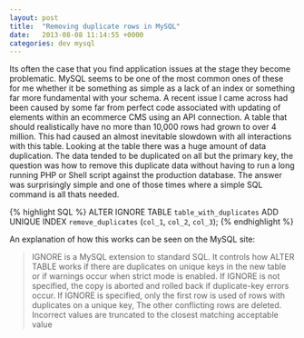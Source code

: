 ```yaml
---
layout: post
title:  "Removing duplicate rows in MySQL"
date:   2013-08-08 11:14:55 +0000
categories: dev mysql
---
```


Its often the case that you find application issues at the stage they become problematic. MySQL seems to be one of the most common ones of these for me whether it be something as simple as a lack of an index or something far more fundamental with your schema. A recent issue I came across had been caused by some far from perfect code associated with updating of elements within an ecommerce CMS using an API connection. A table that should realistically have no more than 10,000 rows had grown to over 4 million. This had caused an almost inevitable slowdown with all interactions with this table. Looking at the table there was a huge amount of data duplication. The data tended to be duplicated on all but the primary key, the question was how to remove this duplicate data without having to run a long running PHP or Shell script against the production database. The answer was surprisingly simple and one of those times where a simple SQL command is all thats needed.

{% highlight SQL %}
ALTER IGNORE TABLE `table_with_duplicates`
ADD UNIQUE INDEX `remove_duplicates` (`col_1`, `col_2`,  `col_3`);
{% endhighlight %}

An explanation of how this works can be seen on the MySQL site:

>IGNORE is a MySQL extension to standard SQL. It controls how ALTER TABLE works if there are duplicates on unique keys in the new table or if warnings occur when strict mode is enabled. If IGNORE is not specified, the copy is aborted and rolled back if duplicate-key errors occur. If IGNORE is specified, only the first row is used of rows with duplicates on a unique key, The other conflicting rows are deleted. Incorrect values are truncated to the closest matching acceptable value

